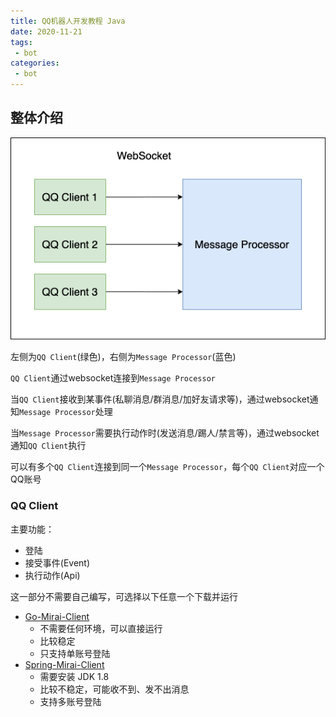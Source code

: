 ```yaml
---
title: QQ机器人开发教程 Java
date: 2020-11-21
tags:
 - bot
categories:
 - bot
---
```


## 整体介绍

![](./architecture.png)

左侧为`QQ Client`(绿色)，右侧为`Message Processor`(蓝色)

`QQ Client`通过websocket连接到`Message Processor`

当`QQ Client`接收到某事件(私聊消息/群消息/加好友请求等)，通过websocket通知`Message Processor`处理

当`Message Processor`需要执行动作时(发送消息/踢人/禁言等)，通过websocket通知`QQ Client`执行

可以有多个`QQ Client`连接到同一个`Message Processor`，每个`QQ Client`对应一个QQ账号

### QQ Client

主要功能：
- 登陆
- 接受事件(Event)
- 执行动作(Api)

这一部分不需要自己编写，可选择以下任意一个下载并运行

- [Go-Mirai-Client](https://github.com/ProtobufBot/Go-Mirai-Client/releases)
    - 不需要任何环境，可以直接运行
    - 比较稳定
    - 只支持单账号登陆
- [Spring-Mirai-Client](https://github.com/ProtobufBot/Spring-Mirai-Client/releases)
    - 需要安装 JDK 1.8
    - 比较不稳定，可能收不到、发不出消息
    - 支持多账号登陆
